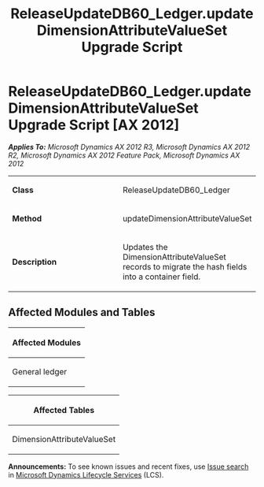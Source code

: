 ﻿---
title: ReleaseUpdateDB60_Ledger.updateDimensionAttributeValueSet Upgrade Script
TOCTitle: ReleaseUpdateDB60_Ledger.updateDimensionAttributeValueSet Upgrade Script
ms:assetid: d8a12e12-9748-964f-90bc-2a941fc1b65b
ms:mtpsurl: https://msdn.microsoft.com/en-us/library/JJ687100(v=AX.60)
ms:contentKeyID: 49711548
ms.date: 05/18/2015
mtps_version: v=AX.60
---

# ReleaseUpdateDB60\_Ledger.updateDimensionAttributeValueSet Upgrade Script [AX 2012]


_**Applies To:** Microsoft Dynamics AX 2012 R3, Microsoft Dynamics AX 2012 R2, Microsoft Dynamics AX 2012 Feature Pack, Microsoft Dynamics AX 2012_

<table>
<colgroup>
<col style="width: 50%" />
<col style="width: 50%" />
</colgroup>
<tbody>
<tr class="odd">
<td><p><strong>Class</strong></p></td>
<td><p>ReleaseUpdateDB60_Ledger</p></td>
</tr>
<tr class="even">
<td><p><strong>Method</strong></p></td>
<td><p>updateDimensionAttributeValueSet</p></td>
</tr>
<tr class="odd">
<td><p><strong>Description</strong></p></td>
<td><p>Updates the DimensionAttributeValueSet records to migrate the hash fields into a container field.</p></td>
</tr>
</tbody>
</table>


## Affected Modules and Tables

<table>
<colgroup>
<col style="width: 100%" />
</colgroup>
<thead>
<tr class="header">
<th><p>Affected Modules</p></th>
</tr>
</thead>
<tbody>
<tr class="odd">
<td><p>General ledger</p></td>
</tr>
</tbody>
</table>


<table>
<colgroup>
<col style="width: 100%" />
</colgroup>
<thead>
<tr class="header">
<th><p>Affected Tables</p></th>
</tr>
</thead>
<tbody>
<tr class="odd">
<td><p>DimensionAttributeValueSet</p></td>
</tr>
</tbody>
</table>

  
**Announcements:** To see known issues and recent fixes, use [Issue search](http://go.microsoft.com/fwlink/?linkid=389258) in [Microsoft Dynamics Lifecycle Services](http://go.microsoft.com/fwlink/?linkid=306505) (LCS).


